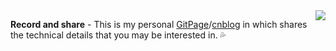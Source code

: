 <img align="right" src="https://github-readme-stats.vercel.app/api?username=HangX-Ma&theme=tokyonight" />

**Record and share** - This is my personal [GitPage](https://hangx-ma.github.io)/[cnblog](https://www.cnblogs.com/m-contour) in which shares the technical details that you may be interested in. 💦

<!--
**HangX-Ma/HangX-Ma** is a ✨ _special_ ✨ repository because its `README.md` (this file) appears on your GitHub profile.

Here are some ideas to get you started:

- 🔭 I’m currently working on ...
- 🌱 I’m currently learning ...
- 👯 I’m looking to collaborate on ...
- 🤔 I’m looking for help with ...
- 💬 Ask me about ...
- 📫 How to reach me: ...
- 😄 Pronouns: ...
- ⚡ Fun fact: ...
-->
